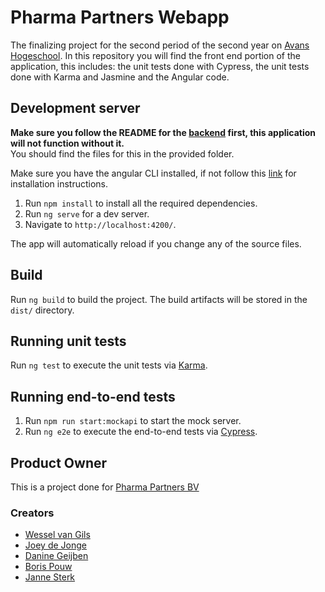 # Pharma Partners Webapp

The finalizing project for the second period of the second year on [Avans Hogeschool](https://www.avans.nl/). In this repository you will find the front end portion of the application, this includes: the unit tests done with Cypress, the unit tests done with Karma and Jasmine and the Angular code.

## Development server

**Make sure you follow the README for the [backend](https://github.com/TheElementalDragon/pharma-partners-api) first, this application will not function without it.**  
You should find the files for this in the provided folder.  
  
Make sure you have the angular CLI installed, if not follow this [link](https://angular.io/cli) for installation instructions.  
  
1. Run `npm install` to install all the required dependencies.  
2. Run `ng serve` for a dev server. 
3. Navigate to `http://localhost:4200/`.
    
The app will automatically reload if you change any of the source files.

## Build

Run `ng build` to build the project. The build artifacts will be stored in the `dist/` directory.

## Running unit tests

Run `ng test` to execute the unit tests via [Karma](https://karma-runner.github.io).

## Running end-to-end tests

1. Run `npm run start:mockapi` to start the mock server.  
2. Run `ng e2e` to execute the end-to-end tests via [Cypress](https://www.cypress.io/).

## Product Owner

This is a project done for [Pharma Partners BV](https://www.pharma-partners.net/)

### Creators
- [Wessel van Gils](https://github.com/TheElementalDragon)
- [Joey de Jonge](https://github.com/JoeydeJongeAvans)
- [Danine Geijben](https://github.com/dan00n1)
- [Boris Pouw](https://github.com/BPouw)
- [Janne Sterk](https://github.com/JanneS242)
